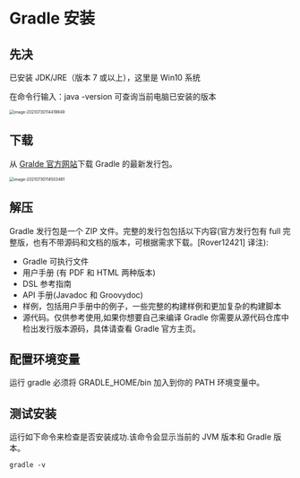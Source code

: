 # Gradle 安装

## 先决

已安装 JDK/JRE（版本 7 或以上），这里是 Win10 系统

在命令行输入：java -version 可查询当前电脑已安装的版本

<img src="/Users/zyw/Library/Application Support/typora-user-images/image-20210730114419949.png" alt="image-20210730114419949" style="zoom:50%;" />

## 下载

从 [Gralde 官方网站](https://gradle.org/releases/)下载 Gradle 的最新发行包。

<img src="/Users/zyw/Library/Application Support/typora-user-images/image-20210730114503481.png" alt="image-20210730114503481" style="zoom:50%;" />

## 解压

Gradle 发行包是一个 ZIP 文件。完整的发行包包括以下内容(官方发行包有 full 完整版，也有不带源码和文档的版本，可根据需求下载。[Rover12421] 译注):

- Gradle 可执行文件
- 用户手册 (有 PDF 和 HTML 两种版本)
- DSL 参考指南
- API 手册(Javadoc 和 Groovydoc)
- 样例，包括用户手册中的例子，一些完整的构建样例和更加复杂的构建脚本
- 源代码。仅供参考使用,如果你想要自己来编译 Gradle 你需要从源代码仓库中检出发行版本源码，具体请查看 Gradle 官方主页。

## 配置环境变量

运行 gradle 必须将 GRADLE_HOME/bin 加入到你的 PATH 环境变量中。

## 测试安装

运行如下命令来检查是否安装成功.该命令会显示当前的 JVM 版本和 Gradle 版本。

```
gradle -v 
```


